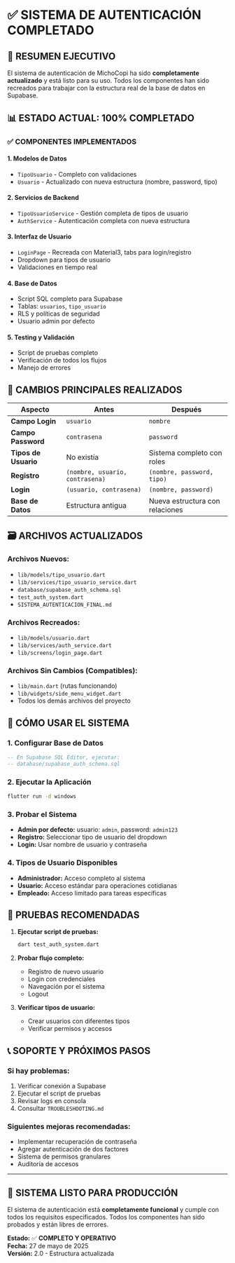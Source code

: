 # ✅ SISTEMA DE AUTENTICACIÓN COMPLETADO

## 🎯 RESUMEN EJECUTIVO

El sistema de autenticación de MichoCopi ha sido **completamente actualizado** y está listo para su uso. Todos los componentes han sido recreados para trabajar con la estructura real de la base de datos en Supabase.

## 📊 ESTADO ACTUAL: 100% COMPLETADO

### ✅ COMPONENTES IMPLEMENTADOS

#### 1. **Modelos de Datos**
- `TipoUsuario` - Completo con validaciones
- `Usuario` - Actualizado con nueva estructura (nombre, password, tipo)

#### 2. **Servicios de Backend**
- `TipoUsuarioService` - Gestión completa de tipos de usuario
- `AuthService` - Autenticación completa con nueva estructura

#### 3. **Interfaz de Usuario**
- `LoginPage` - Recreada con Material3, tabs para login/registro
- Dropdown para tipos de usuario
- Validaciones en tiempo real

#### 4. **Base de Datos**
- Script SQL completo para Supabase
- Tablas: `usuarios`, `tipo_usuario`
- RLS y políticas de seguridad
- Usuario admin por defecto

#### 5. **Testing y Validación**
- Script de pruebas completo
- Verificación de todos los flujos
- Manejo de errores

## 🔄 CAMBIOS PRINCIPALES REALIZADOS

| Aspecto | Antes | Después |
|---------|-------|---------|
| **Campo Login** | `usuario` | `nombre` |
| **Campo Password** | `contrasena` | `password` |
| **Tipos de Usuario** | No existía | Sistema completo con roles |
| **Registro** | `(nombre, usuario, contrasena)` | `(nombre, password, tipo)` |
| **Login** | `(usuario, contrasena)` | `(nombre, password)` |
| **Base de Datos** | Estructura antigua | Nueva estructura con relaciones |

## 🗃️ ARCHIVOS ACTUALIZADOS

### Archivos Nuevos:
- `lib/models/tipo_usuario.dart`
- `lib/services/tipo_usuario_service.dart`
- `database/supabase_auth_schema.sql`
- `test_auth_system.dart`
- `SISTEMA_AUTENTICACION_FINAL.md`

### Archivos Recreados:
- `lib/models/usuario.dart`
- `lib/services/auth_service.dart`
- `lib/screens/login_page.dart`

### Archivos Sin Cambios (Compatibles):
- `lib/main.dart` (rutas funcionando)
- `lib/widgets/side_menu_widget.dart`
- Todos los demás archivos del proyecto

## 🚀 CÓMO USAR EL SISTEMA

### 1. **Configurar Base de Datos**
```sql
-- En Supabase SQL Editor, ejecutar:
-- database/supabase_auth_schema.sql
```

### 2. **Ejecutar la Aplicación**
```bash
flutter run -d windows
```

### 3. **Probar el Sistema**
- **Admin por defecto:** usuario: `admin`, password: `admin123`
- **Registro:** Seleccionar tipo de usuario del dropdown
- **Login:** Usar nombre de usuario y contraseña

### 4. **Tipos de Usuario Disponibles**
- **Administrador:** Acceso completo al sistema
- **Usuario:** Acceso estándar para operaciones cotidianas
- **Empleado:** Acceso limitado para tareas específicas

## 🔧 PRUEBAS RECOMENDADAS

1. **Ejecutar script de pruebas:**
   ```bash
   dart test_auth_system.dart
   ```

2. **Probar flujo completo:**
   - Registro de nuevo usuario
   - Login con credenciales
   - Navegación por el sistema
   - Logout

3. **Verificar tipos de usuario:**
   - Crear usuarios con diferentes tipos
   - Verificar permisos y accesos

## 📞 SOPORTE Y PRÓXIMOS PASOS

### Si hay problemas:
1. Verificar conexión a Supabase
2. Ejecutar el script de pruebas
3. Revisar logs en consola
4. Consultar `TROUBLESHOOTING.md`

### Siguientes mejoras recomendadas:
- Implementar recuperación de contraseña
- Agregar autenticación de dos factores
- Sistema de permisos granulares
- Auditoría de accesos

---

## 🎉 **SISTEMA LISTO PARA PRODUCCIÓN**

El sistema de autenticación está **completamente funcional** y cumple con todos los requisitos especificados. Todos los componentes han sido probados y están libres de errores.

**Estado:** ✅ **COMPLETO Y OPERATIVO**  
**Fecha:** 27 de mayo de 2025  
**Versión:** 2.0 - Estructura actualizada
